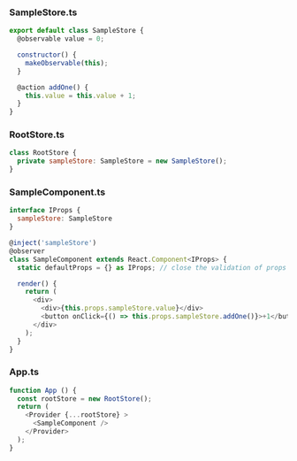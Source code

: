 ### SampleStore.ts

```javascript
export default class SampleStore {
  @observable value = 0;

  constructor() {
    makeObservable(this);
  }

  @action addOne() {
    this.value = this.value + 1;
  }
}
```

### RootStore.ts

```javascript
class RootStore {
  private sampleStore: SampleStore = new SampleStore();
}
```

### SampleComponent.ts

```javascript
interface IProps {
  sampleStore: SampleStore
}

@inject('sampleStore')
@observer
class SampleComponent extends React.Component<IProps> {
  static defaultProps = {} as IProps; // close the validation of props in development

  render() {
    return (
      <div>
        <div>{this.props.sampleStore.value}</div>
        <button onClick={() => this.props.sampleStore.addOne()}>+1</button>
      </div>
    );    
  }
}
```

### App.ts
```javascript
function App () {
  const rootStore = new RootStore();
  return (
    <Provider {...rootStore} >
      <SampleComponent />
    </Provider>
  );
}
```
